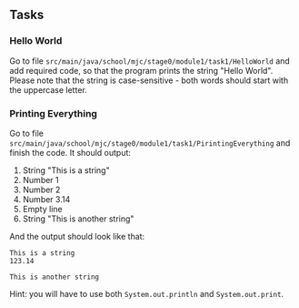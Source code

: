 ## Tasks

### Hello World

Go to file `src/main/java/school/mjc/stage0/module1/task1/HelloWorld` and add required code, so that the program prints 
the string "Hello World". Please note that the string is case-sensitive - both words should start with the uppercase letter.

### Printing Everything

Go to file `src/main/java/school/mjc/stage0/module1/task1/PirintingEverything` and finish the code. It should output:
1. String "This is a string"
2. Number 1
3. Number 2
4. Number 3.14
5. Empty line
6. String "This is another string"

And the output should look like that:

    This is a string
    123.14

    This is another string

Hint: you will have to use both `System.out.println` and `System.out.print`.

